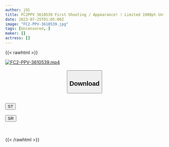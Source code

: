 ```yaml
---
author: j91
title: FC2PPV 3610539 First Shooting / Appearance! ! Limited 1980pt Until 7/31! ! Cute Nana-Chan, Who Goes To A Girl’s University While Working Part-Time At A Nursery School! ! I, Irresistibly Committed In The Mountains! ! It Was Really Cute…♡
date: 2023-07-25T01:05:00Z
image: "FC2-PPV-3610539.jpg"
tags: [Uncensored, ]
maker: []
actress: []
---
```



{{< rawhtml >}}

<div class="video" data-videoid="Vx141Z0e9aCKda4">
    <a href="javascript:;">
        <img src="https://my.j91.asia/posts/FC2-PPV-3610539/FC2-PPV-3610539.jpg" width="WIDTH" height="HEIGHT" alt="FC2-PPV-3610539.mp4" loading="lazy">
    </a>
</div>

<script type="text/javascript" src="https://j91.asia/asset/on-demand-st.js"></script>

<br>
  <link rel="stylesheet" href="https://j91.asia/asset/bs5.css">
  
  <center>
  <button class="btn btn-primary" type="button" data-bs-toggle="collapse" data-bs-target=".multi-collapse" aria-expanded="false" aria-controls="multiCollapseExample1 multiCollapseExample2"><h2>Download</h2></button></center>
</p>
<div class="row">
  <div class="col">
    <div class="collapse multi-collapse" id="multiCollapseExample1">
      <div class="card card-body">
	      	      <br>
<div class="buttons">  
<a href="https://streamtape.to/v/Vx141Z0e9aCKda4"><button class="btn-hover color-3"><i class="fa fa-download"></i> ST</button></a></div>
    </div>
  </div>
</div>
  <div class="col">
    <div class="collapse multi-collapse" id="multiCollapseExample2">
      <div class="card card-body">
	      <br>
<div class="buttons">
    <a href="https://streamruby.com/gdkfkxdqtylk.html"><button class="btn-hover color-9"><i class="fa fa-download"></i> SR</button></a></div>
<br><br>
      </div>
    </div>
  </div>
</div>

{{< /rawhtml >}}